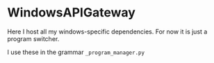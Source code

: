 # WindowsAPIGateway
Here I host all my windows-specific dependencies. For now it is just a program switcher.

I use these in the grammar `_program_manager.py`